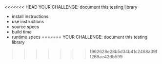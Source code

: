 <<<<<<< HEAD
YOUR CHALLENGE: document this testing library
* install instructions
* use instructions
* source specs
* build time
* runtime specs
=======
YOUR CHALLENGE:  document this testing library
>>>>>>> 1962628e28b5d34b41c2468a39f1269ae42db599
